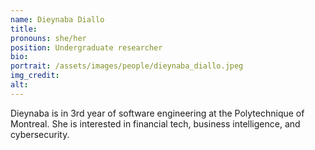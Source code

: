 ```yaml
---
name: Dieynaba Diallo
title:
pronouns: she/her
position: Undergraduate researcher
bio:
portrait: /assets/images/people/dieynaba_diallo.jpeg
img_credit:
alt:
---
```

Dieynaba is in 3rd year of software engineering at the Polytechnique of Montreal. She is interested in financial tech, business intelligence, and cybersecurity.